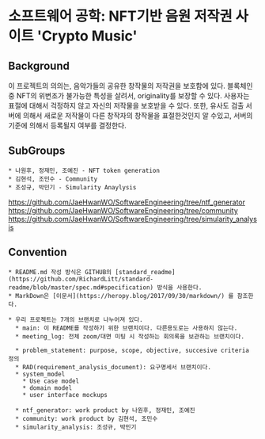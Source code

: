 # 소프트웨어 공학: NFT기반 음원 저작권 사이트 'Crypto Music'

## Background
  이 프로젝트의 의의는, 음악가들의 공유한 창작물의 저작권을 보호함에 있다. 블록체인 중 NFT의 위변조가 불가능한 특성을 살려서, originality를 보장할 수 있다. 사용자는 표절에 대해서 걱정하지 않고 자신의 저작물을 보호받을 수 있다. 또한, 유사도 검출 서버에 의해서 새로운 저작물이 다른 창작자의 창작물을 표절한것인지 알 수있고, 서버의 기준에 의해서 등록될지 여부를 결정한다. 

## SubGroups
    * 나원후, 정재민, 조예진 - NFT token generation
    * 김현석, 조민수 - Community
    * 조성규, 박민기 - Simularity Anaylysis
  https://github.com/JaeHwanWO/SoftwareEngineering/tree/ntf_generator
  https://github.com/JaeHwanWO/SoftwareEngineering/tree/community
  https://github.com/JaeHwanWO/SoftwareEngineering/tree/simularity_analysis
  

## Convention
    * README.md 작성 방식은 GITHUB의 [standard_readme](https://github.com/RichardLitt/standard-readme/blob/master/spec.md#specification) 방식을 사용한다.
    * MarkDown은 [이문서](https://heropy.blog/2017/09/30/markdown/) 를 참조한다. 

    * 우리 프로젝트는 7개의 브랜치로 나누어져 있다. 
      * main: 이 README를 작성하기 위한 브랜치이다. 다른용도로는 사용하지 않는다. 
      * meeting_log: 전체 zoom/대면 미팅 시 작성하는 회의록을 보관하는 브랜치이다. 

      * problem_statement: purpose, scope, objective, succesive criteria 정의
      * RAD(requirement_analysis_document): 요구명세서 브랜치이다. 
      * system_model
        * Use case model
        * domain model
        * user interface mockups

      * ntf_generator: work product by 나원후, 정재민, 조예진
      * community: work product by 김현석, 조민수
      * simularity_analysis: 조성규, 박민기
